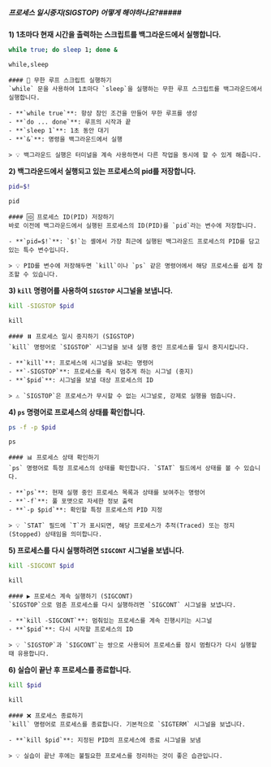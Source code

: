 ##### 프로세스 일시중지(SIGSTOP) 어떻게 해야하나요?#####

**1) 1초마다 현재 시간을 출력하는 스크립트를 백그라운드에서 실행합니다.**
```bash
while true; do sleep 1; done &
```
```tech
while,sleep
```
```desc
#### 🔄 무한 루프 스크립트 실행하기
`while` 문을 사용하여 1초마다 `sleep`을 실행하는 무한 루프 스크립트를 백그라운드에서 실행합니다.

- **`while true`**: 항상 참인 조건을 만들어 무한 루프를 생성
- **`do ... done`**: 루프의 시작과 끝
- **`sleep 1`**: 1초 동안 대기
- **`&`**: 명령을 백그라운드에서 실행

> 💡 백그라운드 실행은 터미널을 계속 사용하면서 다른 작업을 동시에 할 수 있게 해줍니다.
```

**2) 백그라운드에서 실행되고 있는 프로세스의 pid를 저장합니다.**
```bash
pid=$!    
```
```tech
pid
```
```desc
#### 🆔 프로세스 ID(PID) 저장하기
바로 이전에 백그라운드에서 실행된 프로세스의 ID(PID)를 `pid`라는 변수에 저장합니다.

- **`pid=$!`**: `$!`는 셸에서 가장 최근에 실행된 백그라운드 프로세스의 PID를 담고 있는 특수 변수입니다.

> 💡 PID를 변수에 저장해두면 `kill`이나 `ps` 같은 명령어에서 해당 프로세스를 쉽게 참조할 수 있습니다.
```

**3) `kill` 명령어를 사용하여 `SIGSTOP` 시그널을 보냅니다.**
```bash
kill -SIGSTOP $pid                    
```
```tech
kill
```
```desc
#### ⏸️ 프로세스 일시 중지하기 (SIGSTOP)
`kill` 명령어로 `SIGSTOP` 시그널을 보내 실행 중인 프로세스를 일시 중지시킵니다.

- **`kill`**: 프로세스에 시그널을 보내는 명령어
- **`-SIGSTOP`**: 프로세스를 즉시 멈추게 하는 시그널 (중지)
- **`$pid`**: 시그널을 보낼 대상 프로세스의 ID

> ⚠️ `SIGSTOP`은 프로세스가 무시할 수 없는 시그널로, 강제로 실행을 멈춥니다.
```

**4) `ps` 명령어로 프로세스의 상태를 확인합니다.**
```bash
ps -f -p $pid
```
```tech
ps
```
```desc
#### 📊 프로세스 상태 확인하기
`ps` 명령어로 특정 프로세스의 상태를 확인합니다. `STAT` 필드에서 상태를 볼 수 있습니다.

- **`ps`**: 현재 실행 중인 프로세스 목록과 상태를 보여주는 명령어
- **`-f`**: 풀 포맷으로 자세한 정보 출력
- **`-p $pid`**: 확인할 특정 프로세스의 PID 지정

> 💡 `STAT` 필드에 `T`가 표시되면, 해당 프로세스가 추적(Traced) 또는 정지(Stopped) 상태임을 의미합니다.
```

**5) 프로세스를 다시 실행하려면 `SIGCONT` 시그널을 보냅니다.**
```bash
kill -SIGCONT $pid
```
```tech
kill
```
```desc
#### ▶️ 프로세스 계속 실행하기 (SIGCONT)
`SIGSTOP`으로 멈춘 프로세스를 다시 실행하려면 `SIGCONT` 시그널을 보냅니다.

- **`kill -SIGCONT`**: 멈춰있는 프로세스를 계속 진행시키는 시그널
- **`$pid`**: 다시 시작할 프로세스의 ID

> 💡 `SIGSTOP`과 `SIGCONT`는 쌍으로 사용되어 프로세스를 잠시 멈췄다가 다시 실행할 때 유용합니다.
```

**6) 실습이 끝난 후 프로세스를 종료합니다.**
```bash
kill $pid
```
```tech
kill
```
```desc
#### ❌ 프로세스 종료하기
`kill` 명령어로 프로세스를 종료합니다. 기본적으로 `SIGTERM` 시그널을 보냅니다.

- **`kill $pid`**: 지정된 PID의 프로세스에 종료 시그널을 보냄

> 💡 실습이 끝난 후에는 불필요한 프로세스를 정리하는 것이 좋은 습관입니다.
```
